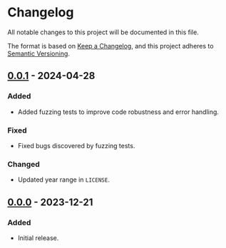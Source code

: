 # Changelog

All notable changes to this project will be documented in this file.

The format is based on [Keep a Changelog](https://keepachangelog.com/en/1.0.0/),
and this project adheres to [Semantic Versioning](https://semver.org/spec/v2.0.0.html).

## [0.0.1] - 2024-04-28

### Added

- Added fuzzing tests to improve code robustness and error handling.

### Fixed

- Fixed bugs discovered by fuzzing tests.

### Changed

- Updated year range in `LICENSE`.

## [0.0.0] - 2023-12-21

### Added

- Initial release.

[0.0.1]: https://github.com/chksum-rs/hash-sha1/compare/v0.0.0...v0.0.1
[0.0.0]: https://github.com/chksum-rs/hash-sha1/releases/tag/v0.0.0
